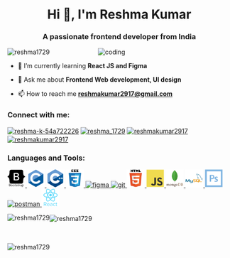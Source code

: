 <h1 align="center">Hi 👋, I'm Reshma Kumar</h1>
<h3 align="center">A passionate frontend developer from India</h3>
<img align="right" width="300" alt="coding" src="https://www.techaheadcorp.com/wp-content/uploads/2021/01/11trendsblog-1.gif" >
<p align="left"> <img src="https://komarev.com/ghpvc/?username=reshma1729&label=Profile%20views&color=0e75b6&style=flat" alt="reshma1729" /> </p>

- 🌱 I’m currently learning **React JS and Figma**

- 💬 Ask me about **Frontend Web development, UI design**

- 📫 How to reach me **reshmakumar2917@gmail.com**

<h3 align="left">Connect with me:</h3>
<p align="left">
<a href="https://linkedin.com/in/reshma-k-54a722226" target="blank"><img align="center" src="https://raw.githubusercontent.com/rahuldkjain/github-profile-readme-generator/master/src/images/icons/Social/linked-in-alt.svg" alt="reshma-k-54a722226" height="30" width="40" /></a>
<a href="https://www.codechef.com/users/reshma_1729" target="blank"><img align="center" src="https://cdn.jsdelivr.net/npm/simple-icons@3.1.0/icons/codechef.svg" alt="reshma_1729" height="30" width="40" /></a>
<a href="https://www.hackerrank.com/reshmakumar2917" target="blank"><img align="center" src="https://raw.githubusercontent.com/rahuldkjain/github-profile-readme-generator/master/src/images/icons/Social/hackerrank.svg" alt="reshmakumar2917" height="30" width="40" /></a>
<a href="https://auth.geeksforgeeks.org/user/reshmakumar2917" target="blank"><img align="center" src="https://raw.githubusercontent.com/rahuldkjain/github-profile-readme-generator/master/src/images/icons/Social/geeks-for-geeks.svg" alt="reshmakumar2917" height="30" width="40" /></a>
</p>

<h3 align="left">Languages and Tools:</h3>
<p align="left"> <a href="https://getbootstrap.com" target="_blank" rel="noreferrer"> <img src="https://raw.githubusercontent.com/devicons/devicon/master/icons/bootstrap/bootstrap-plain-wordmark.svg" alt="bootstrap" width="40" height="40"/> </a> <a href="https://www.cprogramming.com/" target="_blank" rel="noreferrer"> <img src="https://raw.githubusercontent.com/devicons/devicon/master/icons/c/c-original.svg" alt="c" width="40" height="40"/> </a> <a href="https://www.w3schools.com/cpp/" target="_blank" rel="noreferrer"> <img src="https://raw.githubusercontent.com/devicons/devicon/master/icons/cplusplus/cplusplus-original.svg" alt="cplusplus" width="40" height="40"/> </a> <a href="https://www.w3schools.com/css/" target="_blank" rel="noreferrer"> <img src="https://raw.githubusercontent.com/devicons/devicon/master/icons/css3/css3-original-wordmark.svg" alt="css3" width="40" height="40"/> </a> <a href="https://www.figma.com/" target="_blank" rel="noreferrer"> <img src="https://www.vectorlogo.zone/logos/figma/figma-icon.svg" alt="figma" width="40" height="40"/> </a> <a href="https://git-scm.com/" target="_blank" rel="noreferrer"> <img src="https://www.vectorlogo.zone/logos/git-scm/git-scm-icon.svg" alt="git" width="40" height="40"/> </a> <a href="https://www.w3.org/html/" target="_blank" rel="noreferrer"> <img src="https://raw.githubusercontent.com/devicons/devicon/master/icons/html5/html5-original-wordmark.svg" alt="html5" width="40" height="40"/> </a> <a href="https://developer.mozilla.org/en-US/docs/Web/JavaScript" target="_blank" rel="noreferrer"> <img src="https://raw.githubusercontent.com/devicons/devicon/master/icons/javascript/javascript-original.svg" alt="javascript" width="40" height="40"/> </a> <a href="https://www.mongodb.com/" target="_blank" rel="noreferrer"> <img src="https://raw.githubusercontent.com/devicons/devicon/master/icons/mongodb/mongodb-original-wordmark.svg" alt="mongodb" width="40" height="40"/> </a> <a href="https://www.mysql.com/" target="_blank" rel="noreferrer"> <img src="https://raw.githubusercontent.com/devicons/devicon/master/icons/mysql/mysql-original-wordmark.svg" alt="mysql" width="40" height="40"/> </a> <a href="https://www.photoshop.com/en" target="_blank" rel="noreferrer"> <img src="https://raw.githubusercontent.com/devicons/devicon/master/icons/photoshop/photoshop-line.svg" alt="photoshop" width="40" height="40"/> </a> <a href="https://postman.com" target="_blank" rel="noreferrer"> <img src="https://www.vectorlogo.zone/logos/getpostman/getpostman-icon.svg" alt="postman" width="40" height="40"/> </a> <a href="https://reactjs.org/" target="_blank" rel="noreferrer"> <img src="https://raw.githubusercontent.com/devicons/devicon/master/icons/react/react-original-wordmark.svg" alt="react" width="40" height="40"/> </a> </p>

<p><img align="left" src="https://github-readme-stats.vercel.app/api/top-langs?username=reshma1729&show_icons=true&locale=en&layout=compact" alt="reshma1729" /></p>

<p><img align="center" src="https://github-readme-stats.vercel.app/api?username=reshma1729&show_icons=true&locale=en" alt="reshma1729" /></p><br>

<p><img align="center" src="https://github-readme-streak-stats.herokuapp.com/?user=reshma1729&" alt="reshma1729" /></p>





